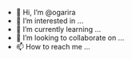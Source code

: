 - 👋 Hi, I’m @ogarira
- 👀 I’m interested in ...
- 🌱 I’m currently learning ...
- 💞️ I’m looking to collaborate on ...
- 📫 How to reach me ...

<!---
ogarira/ogarira is a ✨ special ✨ repository because its `README.md` (this file) appears on your GitHub profile.
You can click the Preview link to take a look at your changes.
--->
